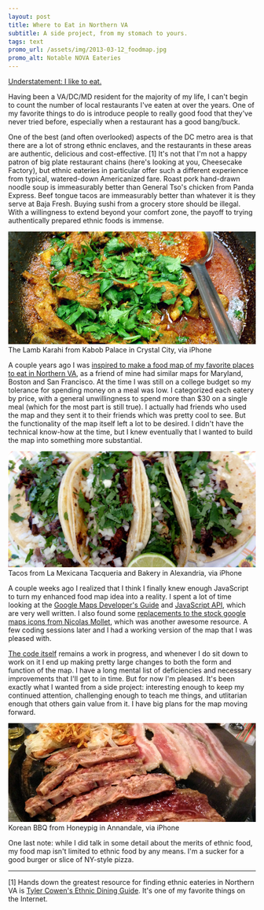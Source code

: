 ```yaml
---
layout: post
title: Where to Eat in Northern VA
subtitle: A side project, from my stomach to yours.
tags: text
promo_url: /assets/img/2013-03-12_foodmap.jpg
promo_alt: Notable NOVA Eateries
---
```


[Understatement: I like to eat.](http://www.novafoodmap.com)

Having been a VA/DC/MD resident for the majority of my life, I can't begin to count the number of local restaurants I've eaten at over the years.  One of my favorite things to do is introduce people to really good food that they've never tried before, especially when a restaurant has a good bang/buck.  

One of the best (and often overlooked) aspects of the DC metro area is that there are a lot of strong ethnic enclaves, and the restaurants in these areas are authentic, delicious and cost-effective. [1]  It's not that I'm not a happy patron of big plate restaurant chains (here's looking at you, Cheesecake Factory), but ethnic eateries in particular offer such a different experience from typical, watered-down Americanized fare.  Roast pork hand-drawn noodle soup is immeasurably better than General Tso's chicken from Panda Express.  Beef tongue tacos are immeasurably better than whatever it is they serve at Baja Fresh.  Buying sushi from a grocery store should be illegal.  With a willingness to extend beyond your comfort zone, the payoff to trying authentically prepared ethnic foods is immense.

<div class="photo-block">
    <img src="/assets/img/2013-03-12_karahi.jpg" title="Lamb Karahi from Kabob Palace"/>
    <div class="caption"> The Lamb Karahi from Kabob Palace in Crystal City, via iPhone </div>
</div>

A couple years ago I was <a href="http://www.tinyurl.com/eatnova" title="Notable NOVA Eateries" target="_blank">inspired to make a food map of my favorite places to eat in Northern VA</a>, as a friend of mine had similar maps for Maryland, Boston and San Francisco.  At the time I was still on a college budget so my tolerance for spending money on a meal was low.  I categorized each eatery by price, with a general unwillingness to spend more than $30 on a single meal (which for the most part is still true).  I actually had friends who used the map and they sent it to their friends which was pretty cool to see.  But the functionality of the map itself left a lot to be desired.  I didn't have the technical know-how at the time, but I knew eventually that I wanted to build the map into something more substantial.

<div class="photo-block">
    <img src="/assets/img/2013-03-12_lamexicana.jpg" title="La Mexicana Tacqueria and Bakery in Alexandria"/>
    <div class="caption"> Tacos from La Mexicana Tacqueria and Bakery in Alexandria, via iPhone </div>
</div>

A couple weeks ago I realized that I think I finally knew enough JavaScript to turn my enhanced food map idea into a reality.  I spent a lot of time looking at the <a href="https://developers.google.com/maps/documentation/javascript/tutorial" target="_blank" title="Developer's Guide">Google Maps Developer's Guide</a> and <a href="https://developers.google.com/maps/documentation/javascript/" target="_blank" title="Google Maps API">JavaScript API</a>, which are very well written.  I also found some <a href="http://mapicons.nicolasmollet.com/" title="Map Icons" target="_blank">replacements to the stock google maps icons from Nicolas Mollet</a>, which was another awesome resource.  A few coding sessions later and I had a working version of the map that I was pleased with.

<a href="https://github.com/danielna/foodmap" title="Foodmap on github" target="_blank">The code itself</a> remains a work in progress, and whenever I do sit down to work on it I end up making pretty large changes to both the form and function of the map.  I have a long mental list of deficiencies and necessary improvements that I'll get to in time.  But for now I'm pleased.  It's been exactly what I wanted from a side project: interesting enough to keep my continued attention, challenging enough to teach me things, and utlitarian enough that others gain value from it.  I have big plans for the map moving forward.

<div class="photo-block">
    <img src="/assets/img/2013-03-12_honeypig.jpg" title="Korean BBQ from Honeypig"/>
    <div class="caption"> Korean BBQ from Honeypig in Annandale, via iPhone </div>
</div>

One last note: while I did talk in some detail about the merits of ethnic food, my food map isn't limited to ethnic food by any means.  I'm a sucker for a good burger or slice of NY-style pizza.

---

<div class="footnotes">
    <p>[1] Hands down the greatest resource for finding ethnic eateries in Northern VA is <a target="_blank" href="http://tylercowensethnicdiningguide.com/" title="TCEDG">Tyler Cowen's Ethnic Dining Guide</a>.  It's one of my favorite things on the Internet.</p>
</div>

